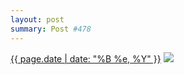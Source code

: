 ```yaml
---
layout: post
summary: Post #478
---
```


<p>
  <time><a href="/478">{{ page.date | date: "%B %e, %Y" }}</a></time>
  <a href="/478"><img src="{{ site.assets_url }}/478-640.jpg" srcset="{{ site.assets_url }}/478-1280.jpg 1280w, {{ site.assets_url }}/478-960.jpg 960w, {{ site.assets_url }}/478-640.jpg 640w, {{ site.assets_url }}/478-320.jpg 320w" sizes="(min-width: 700px) 50vw, calc(100vw - 2rem)" /></a>
</p>

